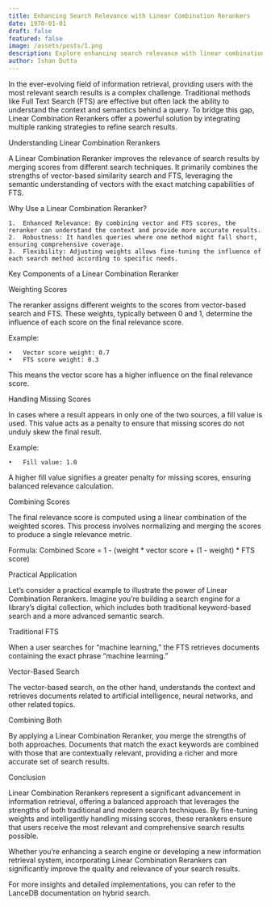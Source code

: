 ```yaml
---
title: Enhancing Search Relevance with Linear Combination Rerankers
date: 1970-01-01
draft: false
featured: false
image: /assets/posts/1.png
description: Explore enhancing search relevance with linear combination rerankers with practical insights and expert guidance from the LanceDB team.
author: Ishan Dutta
---
```

In the ever-evolving field of information retrieval, providing users with the most relevant search results is a complex challenge. Traditional methods like Full Text Search (FTS) are effective but often lack the ability to understand the context and semantics behind a query. To bridge this gap, Linear Combination Rerankers offer a powerful solution by integrating multiple ranking strategies to refine search results.

Understanding Linear Combination Rerankers

A Linear Combination Reranker improves the relevance of search results by merging scores from different search techniques. It primarily combines the strengths of vector-based similarity search and FTS, leveraging the semantic understanding of vectors with the exact matching capabilities of FTS.

Why Use a Linear Combination Reranker?

    1.	Enhanced Relevance: By combining vector and FTS scores, the reranker can understand the context and provide more accurate results.
    2.	Robustness: It handles queries where one method might fall short, ensuring comprehensive coverage.
    3.	Flexibility: Adjusting weights allows fine-tuning the influence of each search method according to specific needs.
    

Key Components of a Linear Combination Reranker

Weighting Scores

The reranker assigns different weights to the scores from vector-based search and FTS. These weights, typically between 0 and 1, determine the influence of each score on the final relevance score.

Example:

    •	Vector score weight: 0.7
    •	FTS score weight: 0.3
    

This means the vector score has a higher influence on the final relevance score.

Handling Missing Scores

In cases where a result appears in only one of the two sources, a fill value is used. This value acts as a penalty to ensure that missing scores do not unduly skew the final result.

Example:

    •	Fill value: 1.0
    

A higher fill value signifies a greater penalty for missing scores, ensuring balanced relevance calculation.

Combining Scores

The final relevance score is computed using a linear combination of the weighted scores. This process involves normalizing and merging the scores to produce a single relevance metric.

Formula:
Combined Score = 1 - (weight * vector score + (1 - weight) * FTS score)

Practical Application

Let’s consider a practical example to illustrate the power of Linear Combination Rerankers. Imagine you’re building a search engine for a library’s digital collection, which includes both traditional keyword-based search and a more advanced semantic search.

Traditional FTS

When a user searches for “machine learning,” the FTS retrieves documents containing the exact phrase “machine learning.”

Vector-Based Search

The vector-based search, on the other hand, understands the context and retrieves documents related to artificial intelligence, neural networks, and other related topics.

Combining Both

By applying a Linear Combination Reranker, you merge the strengths of both approaches. Documents that match the exact keywords are combined with those that are contextually relevant, providing a richer and more accurate set of search results.

Conclusion

Linear Combination Rerankers represent a significant advancement in information retrieval, offering a balanced approach that leverages the strengths of both traditional and modern search techniques. By fine-tuning weights and intelligently handling missing scores, these rerankers ensure that users receive the most relevant and comprehensive search results possible.

Whether you’re enhancing a search engine or developing a new information retrieval system, incorporating Linear Combination Rerankers can significantly improve the quality and relevance of your search results.

For more insights and detailed implementations, you can refer to the LanceDB documentation on hybrid search.
